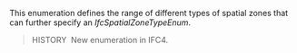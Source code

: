 ﻿This enumeration defines the range of different types of spatial zones that can further specify an _IfcSpatialZoneTypeEnum_.

> HISTORY&nbsp; New enumeration in IFC4.